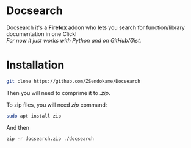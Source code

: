 # Docsearch
Docsearch it's a **Firefox** addon who lets you search for function/library documentation in one Click!<br>
*For now it just works with Python and on GitHub/Gist.*

# Installation
```sh
git clone https://github.com/ZSendokame/Docsearch
```
Then you will need to comprime it to *.zip*.<br>

To zip files, you will need *zip* command:
```sh
sudo apt install zip
```

And then
```
zip -r docsearch.zip ./docsearch
```